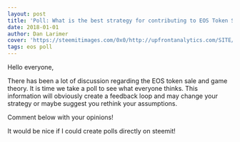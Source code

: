 ```yaml
---
layout: post
title: 'Poll: What is the best strategy for contributing to EOS Token Sale?'
date: 2018-01-01
author: Dan Larimer
cover: 'https://steemitimages.com/0x0/http://upfrontanalytics.com/SITE/wp-content/uploads/2015/04/business-poll-survey2-2401.jpg'
tags: eos poll
---
```

Hello everyone,

There has been a lot of discussion regarding the EOS token sale and game theory. It is time we take a poll to see what everyone thinks. This information will obviously create a feedback loop and may change your strategy or maybe suggest you rethink your assumptions.

Comment below with your opinions!

It would be nice if I could create polls directly on steemit!

